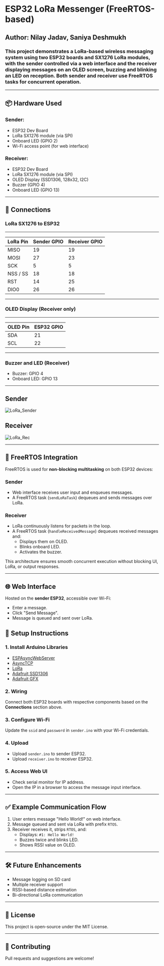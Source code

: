 # ESP32 LoRa Messenger (FreeRTOS-based)
## Author: Nilay Jadav, Saniya Deshmukh

### This project demonstrates a **LoRa-based wireless messaging system** using two **ESP32** boards and **SX1276 LoRa modules**, with the **sender controlled via a web interface** and the **receiver displaying messages on an OLED screen**, buzzing and blinking an LED on reception. Both sender and receiver use **FreeRTOS tasks** for concurrent operation.

---

## 📦 Hardware Used

### Sender:
- ESP32 Dev Board
- LoRa SX1276 module (via SPI)
- Onboard LED (GPIO 2)
- Wi-Fi access point (for web interface)

### Receiver:
- ESP32 Dev Board
- LoRa SX1276 module (via SPI)
- OLED Display (SSD1306, 128x32, I2C)
- Buzzer (GPIO 4)
- Onboard LED (GPIO 13)

---

## 📡 Connections

### LoRa SX1276 to ESP32
__________________________________________
| LoRa Pin | Sender GPIO | Receiver GPIO |
|----------|-------------|---------------|
| MISO     | 19          | 19            |
| MOSI     | 27          | 23            |
| SCK      | 5           | 5             |
| NSS / SS | 18          | 18            |
| RST      | 14          | 25            |
| DIO0     | 26          | 26            |
__________________________________________
### OLED Display (Receiver only)
_________________________
| OLED Pin | ESP32 GPIO |
|----------|------------|
| SDA      | 21         |
| SCL      | 22         |
_________________________

### Buzzer and LED (Receiver)
- Buzzer: GPIO 4
- Onboard LED: GPIO 13

---
## Sender 
![LoRa_Sender](https://github.com/user-attachments/assets/72fb9b01-0f06-48ab-a663-9fcac79a75c4)

## Receiver
![LoRa_Rec](https://github.com/user-attachments/assets/182f4851-bab2-40f3-ba85-f15ad104b293)

---
## 🚦 FreeRTOS Integration

FreeRTOS is used for **non-blocking multitasking** on both ESP32 devices:

### Sender
- Web interface receives user input and enqueues messages.
- A FreeRTOS task (`sendLoRaTask`) dequeues and sends messages over LoRa.

### Receiver
- LoRa continuously listens for packets in the loop.
- A FreeRTOS task (`handleReceivedMessage`) dequeues received messages and:
  - Displays them on OLED.
  - Blinks onboard LED.
  - Activates the buzzer.

This architecture ensures smooth concurrent execution without blocking UI, LoRa, or output responses.

---

## 🌐 Web Interface

Hosted on the **sender ESP32**, accessible over Wi-Fi:

- Enter a message.
- Click "Send Message".
- Message is queued and sent over LoRa.


## 🔁 Setup Instructions

### 1. Install Arduino Libraries
- [ESPAsyncWebServer](https://github.com/me-no-dev/ESPAsyncWebServer)
- [AsyncTCP](https://github.com/me-no-dev/AsyncTCP)
- [LoRa](https://github.com/sandeepmistry/arduino-LoRa)
- [Adafruit SSD1306](https://github.com/adafruit/Adafruit_SSD1306)
- [Adafruit GFX](https://github.com/adafruit/Adafruit-GFX-Library)

### 2. Wiring
Connect both ESP32 boards with respective components based on the **Connections** section above.

### 3. Configure Wi-Fi
Update the `ssid` and `password` in `sender.ino` with your Wi-Fi credentials.

### 4. Upload
- Upload `sender.ino` to sender ESP32.
- Upload `receiver.ino` to receiver ESP32.

### 5. Access Web UI
- Check serial monitor for IP address.
- Open the IP in a browser to access the message input interface.

---

## ✅ Example Communication Flow

1. User enters message "Hello World!" on web interface.
2. Message queued and sent via LoRa with prefix `RTOS`.
3. Receiver receives it, strips `RTOS`, and:
   - Displays: `#1: Hello World!`
   - Buzzes twice and blinks LED.
   - Shows RSSI value on OLED.

---

## 🛠️ Future Enhancements

- Message logging on SD card
- Multiple receiver support
- RSSI-based distance estimation
- Bi-directional LoRa communication

---

## 📄 License

This project is open-source under the MIT License.

---

## 🤝 Contributing

Pull requests and suggestions are welcome!
